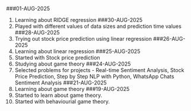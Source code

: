 ###01-AUG-2025
1. Learning about RIDGE regression
###30-AUG-2025
1. Played with different values of data sizes and prediction time values
###28-AUG-2025
1. Trying out stock price prediction using linear regression
###26-AUG-2025
1. Learning about linear regression
###25-AUG-2025
1. Started with Stock price prediction
2. Studying about game theory
###24-AUG-2025
1. Selected problems for projects - Real-time Sentiment Analysis, Stock Price Prediction, Step by Step NLP with Python, WhatsApp Chats Sentiment Analysis
###21-AUG-2025
1. Learning about game theory
###19-AUG-2025
1. Started to learn about game theory.
2. Started with behaviourial game theory.
